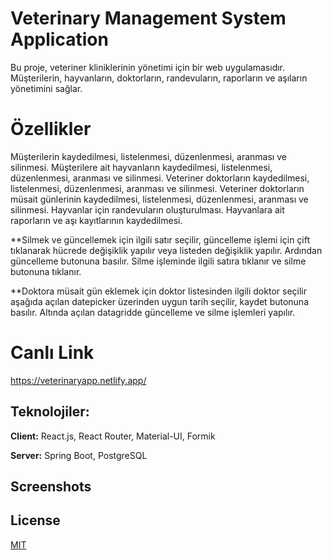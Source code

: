 
# Veterinary Management System Application

Bu proje, veteriner kliniklerinin yönetimi için bir web uygulamasıdır. Müşterilerin, hayvanların, doktorların, randevuların, raporların ve aşıların yönetimini sağlar.

# Özellikler

Müşterilerin kaydedilmesi, listelenmesi, düzenlenmesi, aranması ve silinmesi.
Müşterilere ait hayvanların kaydedilmesi, listelenmesi, düzenlenmesi, aranması ve silinmesi.
Veteriner doktorların kaydedilmesi, listelenmesi, düzenlenmesi, aranması ve silinmesi.
Veteriner doktorların müsait günlerinin kaydedilmesi, listelenmesi, düzenlenmesi, aranması ve silinmesi.
Hayvanlar için randevuların oluşturulması.
Hayvanlara ait raporların ve aşı kayıtlarının kaydedilmesi.

**Silmek ve güncellemek için ilgili satır seçilir, güncelleme işlemi için  çift tıklanarak hücrede değişiklik yapılır veya listeden değişiklik yapılır. Ardından güncelleme butonuna basılır. Silme işleminde ilgili satıra tıklanır ve silme butonuna tıklanır.

**Doktora müsait gün eklemek için doktor listesinden ilgili doktor seçilir aşağıda açılan datepicker üzerinden uygun tarih seçilir, kaydet butonuna basılır. Altında açılan datagridde güncelleme ve silme işlemleri yapılır.



# Canlı Link
https://veterinaryapp.netlify.app/




## Teknolojiler:

**Client:**  React.js, React Router, Material-UI, Formik

**Server:** Spring Boot, PostgreSQL


## Screenshots





## License

[MIT](https://choosealicense.com/licenses/mit/)



